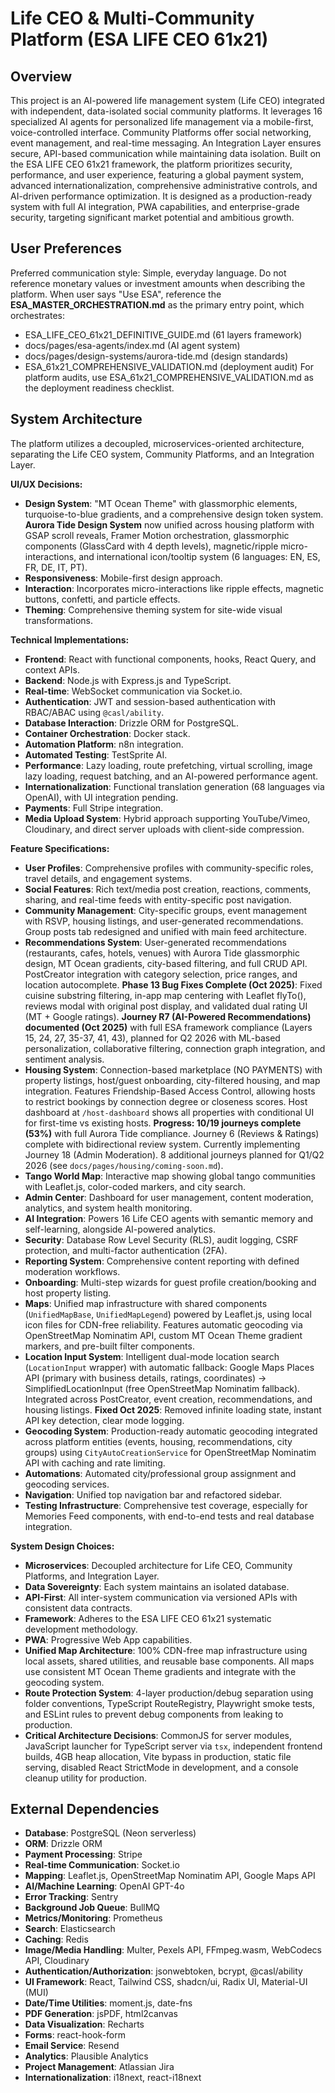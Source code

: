 # Life CEO & Multi-Community Platform (ESA LIFE CEO 61x21)

## Overview

This project is an AI-powered life management system (Life CEO) integrated with independent, data-isolated social community platforms. It leverages 16 specialized AI agents for personalized life management via a mobile-first, voice-controlled interface. Community Platforms offer social networking, event management, and real-time messaging. An Integration Layer ensures secure, API-based communication while maintaining data isolation. Built on the ESA LIFE CEO 61x21 framework, the platform prioritizes security, performance, and user experience, featuring a global payment system, advanced internationalization, comprehensive administrative controls, and AI-driven performance optimization. It is designed as a production-ready system with full AI integration, PWA capabilities, and enterprise-grade security, targeting significant market potential and ambitious growth.

## User Preferences

Preferred communication style: Simple, everyday language.
Do not reference monetary values or investment amounts when describing the platform.
When user says "Use ESA", reference the **ESA_MASTER_ORCHESTRATION.md** as the primary entry point, which orchestrates:
- ESA_LIFE_CEO_61x21_DEFINITIVE_GUIDE.md (61 layers framework)
- docs/pages/esa-agents/index.md (AI agent system)
- docs/pages/design-systems/aurora-tide.md (design standards)
- ESA_61x21_COMPREHENSIVE_VALIDATION.md (deployment audit)
For platform audits, use ESA_61x21_COMPREHENSIVE_VALIDATION.md as the deployment readiness checklist.

## System Architecture

The platform utilizes a decoupled, microservices-oriented architecture, separating the Life CEO system, Community Platforms, and an Integration Layer.

**UI/UX Decisions:**
- **Design System**: "MT Ocean Theme" with glassmorphic elements, turquoise-to-blue gradients, and a comprehensive design token system. **Aurora Tide Design System** now unified across housing platform with GSAP scroll reveals, Framer Motion orchestration, glassmorphic components (GlassCard with 4 depth levels), magnetic/ripple micro-interactions, and international icon/tooltip system (6 languages: EN, ES, FR, DE, IT, PT).
- **Responsiveness**: Mobile-first design approach.
- **Interaction**: Incorporates micro-interactions like ripple effects, magnetic buttons, confetti, and particle effects.
- **Theming**: Comprehensive theming system for site-wide visual transformations.

**Technical Implementations:**
- **Frontend**: React with functional components, hooks, React Query, and context APIs.
- **Backend**: Node.js with Express.js and TypeScript.
- **Real-time**: WebSocket communication via Socket.io.
- **Authentication**: JWT and session-based authentication with RBAC/ABAC using `@casl/ability`.
- **Database Interaction**: Drizzle ORM for PostgreSQL.
- **Container Orchestration**: Docker stack.
- **Automation Platform**: n8n integration.
- **Automated Testing**: TestSprite AI.
- **Performance**: Lazy loading, route prefetching, virtual scrolling, image lazy loading, request batching, and an AI-powered performance agent.
- **Internationalization**: Functional translation generation (68 languages via OpenAI), with UI integration pending.
- **Payments**: Full Stripe integration.
- **Media Upload System**: Hybrid approach supporting YouTube/Vimeo, Cloudinary, and direct server uploads with client-side compression.

**Feature Specifications:**
- **User Profiles**: Comprehensive profiles with community-specific roles, travel details, and engagement systems.
- **Social Features**: Rich text/media post creation, reactions, comments, sharing, and real-time feeds with entity-specific post navigation.
- **Community Management**: City-specific groups, event management with RSVP, housing listings, and user-generated recommendations. Group posts tab redesigned and unified with main feed architecture.
- **Recommendations System**: User-generated recommendations (restaurants, cafes, hotels, venues) with Aurora Tide glassmorphic design, MT Ocean gradients, city-based filtering, and full CRUD API. PostCreator integration with category selection, price ranges, and location autocomplete. **Phase 13 Bug Fixes Complete (Oct 2025)**: Fixed cuisine substring filtering, in-app map centering with Leaflet flyTo(), reviews modal with original post display, and validated dual rating UI (MT + Google ratings). **Journey R7 (AI-Powered Recommendations) documented (Oct 2025)** with full ESA framework compliance (Layers 15, 24, 27, 35-37, 41, 43), planned for Q2 2026 with ML-based personalization, collaborative filtering, connection graph integration, and sentiment analysis.
- **Housing System**: Connection-based marketplace (NO PAYMENTS) with property listings, host/guest onboarding, city-filtered housing, and map integration. Features Friendship-Based Access Control, allowing hosts to restrict bookings by connection degree or closeness scores. Host dashboard at `/host-dashboard` shows all properties with conditional UI for first-time vs existing hosts. **Progress: 10/19 journeys complete (53%)** with full Aurora Tide compliance. Journey 6 (Reviews & Ratings) complete with bidirectional review system. Currently implementing Journey 18 (Admin Moderation). 8 additional journeys planned for Q1/Q2 2026 (see `docs/pages/housing/coming-soon.md`).
- **Tango World Map**: Interactive map showing global tango communities with Leaflet.js, color-coded markers, and city search.
- **Admin Center**: Dashboard for user management, content moderation, analytics, and system health monitoring.
- **AI Integration**: Powers 16 Life CEO agents with semantic memory and self-learning, alongside AI-powered analytics.
- **Security**: Database Row Level Security (RLS), audit logging, CSRF protection, and multi-factor authentication (2FA).
- **Reporting System**: Comprehensive content reporting with defined moderation workflows.
- **Onboarding**: Multi-step wizards for guest profile creation/booking and host property listing.
- **Maps**: Unified map infrastructure with shared components (`UnifiedMapBase`, `UnifiedMapLegend`) powered by Leaflet.js, using local icon files for CDN-free reliability. Features automatic geocoding via OpenStreetMap Nominatim API, custom MT Ocean Theme gradient markers, and pre-built filter components.
- **Location Input System**: Intelligent dual-mode location search (`LocationInput` wrapper) with automatic fallback: Google Maps Places API (primary with business details, ratings, coordinates) → SimplifiedLocationInput (free OpenStreetMap Nominatim fallback). Integrated across PostCreator, event creation, recommendations, and housing listings. **Fixed Oct 2025**: Removed infinite loading state, instant API key detection, clear mode logging.
- **Geocoding System**: Production-ready automatic geocoding integrated across platform entities (events, housing, recommendations, city groups) using `CityAutoCreationService` for OpenStreetMap Nominatim API with caching and rate limiting.
- **Automations**: Automated city/professional group assignment and geocoding services.
- **Navigation**: Unified top navigation bar and refactored sidebar.
- **Testing Infrastructure**: Comprehensive test coverage, especially for Memories Feed components, with end-to-end tests and real database integration.

**System Design Choices:**
- **Microservices**: Decoupled architecture for Life CEO, Community Platforms, and Integration Layer.
- **Data Sovereignty**: Each system maintains an isolated database.
- **API-First**: All inter-system communication via versioned APIs with consistent data contracts.
- **Framework**: Adheres to the ESA LIFE CEO 61x21 systematic development methodology.
- **PWA**: Progressive Web App capabilities.
- **Unified Map Architecture**: 100% CDN-free map infrastructure using local assets, shared utilities, and reusable base components. All maps use consistent MT Ocean Theme gradients and integrate with the geocoding system.
- **Route Protection System**: 4-layer production/debug separation using folder conventions, TypeScript RouteRegistry, Playwright smoke tests, and ESLint rules to prevent debug components from leaking to production.
- **Critical Architecture Decisions**: CommonJS for server modules, JavaScript launcher for TypeScript server via `tsx`, independent frontend builds, 4GB heap allocation, Vite bypass in production, static file serving, disabled React StrictMode in development, and a console cleanup utility for production.

## External Dependencies

- **Database**: PostgreSQL (Neon serverless)
- **ORM**: Drizzle ORM
- **Payment Processing**: Stripe
- **Real-time Communication**: Socket.io
- **Mapping**: Leaflet.js, OpenStreetMap Nominatim API, Google Maps API
- **AI/Machine Learning**: OpenAI GPT-4o
- **Error Tracking**: Sentry
- **Background Job Queue**: BullMQ
- **Metrics/Monitoring**: Prometheus
- **Search**: Elasticsearch
- **Caching**: Redis
- **Image/Media Handling**: Multer, Pexels API, FFmpeg.wasm, WebCodecs API, Cloudinary
- **Authentication/Authorization**: jsonwebtoken, bcrypt, @casl/ability
- **UI Framework**: React, Tailwind CSS, shadcn/ui, Radix UI, Material-UI (MUI)
- **Date/Time Utilities**: moment.js, date-fns
- **PDF Generation**: jsPDF, html2canvas
- **Data Visualization**: Recharts
- **Forms**: react-hook-form
- **Email Service**: Resend
- **Analytics**: Plausible Analytics
- **Project Management**: Atlassian Jira
- **Internationalization**: i18next, react-i18next